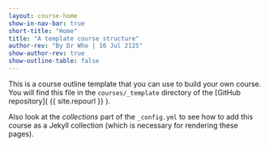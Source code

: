 ```yaml
---
layout: course-home
show-in-nav-bar: true
short-title: "Home"
title: "A template course structure"
author-rev: "By Dr Who | 16 Jul 2125"
show-author-rev: true
show-outline-table: false
---
```


This is a course outline template that you can use to build your own course. You will find this file in the `courses/_template` directory of the [GitHub repository]( {{ site.repourl }} ).

Also look at the *collections* part of the `_config.yml` to see how to add this course as a Jekyll collection (which is necessary for rendering these pages).
